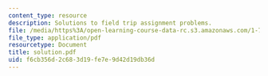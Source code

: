 ```yaml
---
content_type: resource
description: Solutions to field trip assignment problems.
file: /media/https%3A/open-learning-course-data-rc.s3.amazonaws.com/1-72-groundwater-hydrology-fall-2005/f6cb356d2c683d19fe7e9d42d19db36d_solution.pdf
file_type: application/pdf
resourcetype: Document
title: solution.pdf
uid: f6cb356d-2c68-3d19-fe7e-9d42d19db36d
---
```

